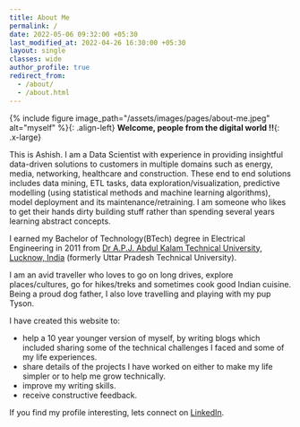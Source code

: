 ```yaml
---
title: About Me
permalink: /
date: 2022-05-06 09:32:00 +05:30
last_modified_at: 2022-04-26 16:30:00 +05:30
layout: single
classes: wide
author_profile: true
redirect_from: 
  - /about/
  - /about.html
---
```

{% include figure image_path="/assets/images/pages/about-me.jpeg" alt="myself" %}{: .align-left} 
**Welcome, people from the digital world !!**{: .x-large} 

This is Ashish. I am a Data Scientist with experience in providing insightful data-driven solutions to customers in multiple domains such as energy, media, networking, healthcare and construction.  These end to end solutions includes data mining, ETL tasks, data exploration/visualization, predictive modelling (using statistical methods and machine learning algorithms), model deployment and its maintenance/retraining. I am someone who likes to get their hands dirty building stuff rather than spending several years learning abstract concepts.

I earned my Bachelor of Technology(BTech) degree in Electrical Engineering in 2011 from  [Dr A.P.J. Abdul Kalam Technical University, Lucknow, India](https://aktu.ac.in/) (formerly Uttar Pradesh Technical University).

I am an avid traveller who loves to go on long drives, explore places/cultures, go for hikes/treks and sometimes cook good Indian cuisine. Being a proud dog father, I also love travelling and playing with my pup Tyson.

I have created this website to:
- help a 10 year younger version of myself, by writing blogs which included sharing some of the technical challenges I faced and some of my life experiences.
 - share details of the projects I have worked on either to make my life simpler or to help me grow technically.
 - improve my writing skills.
 - receive constructive feedback.

If you find my profile interesting, lets connect on [LinkedIn](https://www.linkedin.com/in/ashish568/).